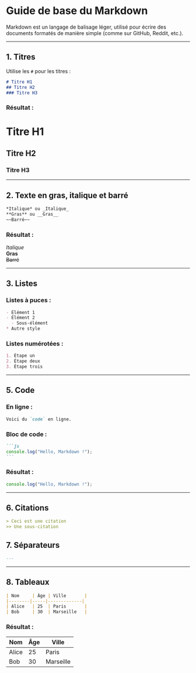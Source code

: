 
#  Guide de base du Markdown

Markdown est un langage de balisage léger, utilisé pour écrire des documents formatés de manière simple (comme sur GitHub, Reddit, etc.).

---

## 1. Titres

Utilise les `#` pour les titres :

```markdown
# Titre H1
## Titre H2
### Titre H3
```

### Résultat :
# Titre H1  
## Titre H2  
### Titre H3

---

## 2. Texte en gras, italique et barré

```markdown
*Italique* ou _Italique_  
**Gras** ou __Gras__  
~~Barré~~
```

### Résultat :
*Italique*  
**Gras**  
~~Barré~~

---

## 3. Listes

###  Listes à puces :

```markdown
- Élément 1
- Élément 2
  - Sous-élément
* Autre style
```

###  Listes numérotées :

```markdown
1. Étape un
2. Étape deux
3. Étape trois
```

---

## 5. Code

### En ligne :

```markdown
Voici du `code` en ligne.
```

### Bloc de code :

````markdown
```js
console.log("Hello, Markdown !");
```
````

### Résultat :

```js
console.log("Hello, Markdown !");
```

---

## 6. Citations

```markdown
> Ceci est une citation
>> Une sous-citation
```


## 7. Séparateurs

```markdown
---
```

---

## 8. Tableaux

```markdown
| Nom     | Âge | Ville       |
|--------|-----|-------------|
| Alice   | 25  | Paris       |
| Bob     | 30  | Marseille   |
```

### Résultat :

| Nom   | Âge | Ville     |
|--------|-----|-----------|
| Alice | 25  | Paris     |
| Bob   | 30  | Marseille |



